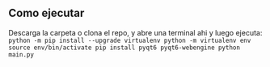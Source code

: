 ## Como ejecutar

Descarga la carpeta o clona el repo, y abre una terminal ahi y luego ejecuta:
`
python -m pip install --upgrade virtualenv
python -m virtualenv env
source env/bin/activate
pip install pyqt6 pyqt6-webengine
python main.py
`
